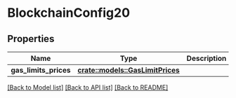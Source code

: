 # BlockchainConfig20

## Properties

Name | Type | Description | Notes
------------ | ------------- | ------------- | -------------
**gas_limits_prices** | [**crate::models::GasLimitPrices**](GasLimitPrices.md) |  | 

[[Back to Model list]](../README.md#documentation-for-models) [[Back to API list]](../README.md#documentation-for-api-endpoints) [[Back to README]](../README.md)


